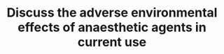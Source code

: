 ---
title: "Discuss the adverse environmental effects of anaesthetic agents in current use"
entityType: SAQ
exam: PEX
college: ANZCA
year: 2020
sitting: B
question: 8
passRate: 18
EC_expectedDomains:
- "The question required: • A basic knowledge of the terms “greenhouse gas”, “ozone layer” and “global warming” • An explanation of how inhalational agents affect the wider environment • An explanation of how intravenous agents affect the wider environment"
EC_extraCredit:
- "Things that were done particularly well: • Ranking of agents by degree of impact • Acknowledging the large amount of non-recyclable, solid waste produced • Mentioning the adverse effects of N2O upon theatre staff"
EC_errorsCommon:
- "Things that were done poorly: • Accurately differentiating between the basic terms • Understanding the effect of propofol on the wider environment"
---